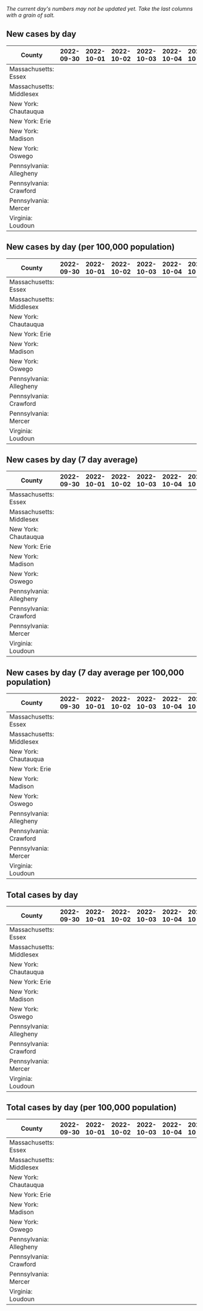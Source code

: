 _The current day's numbers may not be updated yet. Take the last columns with a grain of salt._
## New cases by day

| County | 2022-09-30 | 2022-10-01 | 2022-10-02 | 2022-10-03 | 2022-10-04 | 2022-10-05 | 2022-10-06 |
| --- | --- | --- | --- | --- | --- | --- | --- |
| Massachusetts: Essex |  |  |  |  |  |  |  |
| Massachusetts: Middlesex |  |  |  |  |  |  |  |
| New York: Chautauqua |  |  |  |  |  |  |  |
| New York: Erie |  |  |  |  |  |  |  |
| New York: Madison |  |  |  |  |  |  |  |
| New York: Oswego |  |  |  |  |  |  |  |
| Pennsylvania: Allegheny |  |  |  |  |  |  |  |
| Pennsylvania: Crawford |  |  |  |  |  |  |  |
| Pennsylvania: Mercer |  |  |  |  |  |  |  |
| Virginia: Loudoun |  |  |  |  |  |  |  |

## New cases by day (per 100,000 population)

| County | 2022-09-30 | 2022-10-01 | 2022-10-02 | 2022-10-03 | 2022-10-04 | 2022-10-05 | 2022-10-06 |
| --- | --- | --- | --- | --- | --- | --- | --- |
| Massachusetts: Essex |  |  |  |  |  |  |  |
| Massachusetts: Middlesex |  |  |  |  |  |  |  |
| New York: Chautauqua |  |  |  |  |  |  |  |
| New York: Erie |  |  |  |  |  |  |  |
| New York: Madison |  |  |  |  |  |  |  |
| New York: Oswego |  |  |  |  |  |  |  |
| Pennsylvania: Allegheny |  |  |  |  |  |  |  |
| Pennsylvania: Crawford |  |  |  |  |  |  |  |
| Pennsylvania: Mercer |  |  |  |  |  |  |  |
| Virginia: Loudoun |  |  |  |  |  |  |  |

## New cases by day (7 day average)

| County | 2022-09-30 | 2022-10-01 | 2022-10-02 | 2022-10-03 | 2022-10-04 | 2022-10-05 | 2022-10-06 |
| --- | --- | --- | --- | --- | --- | --- | --- |
| Massachusetts: Essex |  |  |  |  |  |  |  |
| Massachusetts: Middlesex |  |  |  |  |  |  |  |
| New York: Chautauqua |  |  |  |  |  |  |  |
| New York: Erie |  |  |  |  |  |  |  |
| New York: Madison |  |  |  |  |  |  |  |
| New York: Oswego |  |  |  |  |  |  |  |
| Pennsylvania: Allegheny |  |  |  |  |  |  |  |
| Pennsylvania: Crawford |  |  |  |  |  |  |  |
| Pennsylvania: Mercer |  |  |  |  |  |  |  |
| Virginia: Loudoun |  |  |  |  |  |  |  |

## New cases by day (7 day average per 100,000 population)

| County | 2022-09-30 | 2022-10-01 | 2022-10-02 | 2022-10-03 | 2022-10-04 | 2022-10-05 | 2022-10-06 |
| --- | --- | --- | --- | --- | --- | --- | --- |
| Massachusetts: Essex |  |  |  |  |  |  |  |
| Massachusetts: Middlesex |  |  |  |  |  |  |  |
| New York: Chautauqua |  |  |  |  |  |  |  |
| New York: Erie |  |  |  |  |  |  |  |
| New York: Madison |  |  |  |  |  |  |  |
| New York: Oswego |  |  |  |  |  |  |  |
| Pennsylvania: Allegheny |  |  |  |  |  |  |  |
| Pennsylvania: Crawford |  |  |  |  |  |  |  |
| Pennsylvania: Mercer |  |  |  |  |  |  |  |
| Virginia: Loudoun |  |  |  |  |  |  |  |

## Total cases by day

| County | 2022-09-30 | 2022-10-01 | 2022-10-02 | 2022-10-03 | 2022-10-04 | 2022-10-05 | 2022-10-06 |
| --- | --- | --- | --- | --- | --- | --- | --- |
| Massachusetts: Essex |  |  |  |  |  |  | 239911 |
| Massachusetts: Middlesex |  |  |  |  |  |  | 407453 |
| New York: Chautauqua |  |  |  |  |  |  | 27693 |
| New York: Erie |  |  |  |  |  |  | 253073 |
| New York: Madison |  |  |  |  |  |  | 15769 |
| New York: Oswego |  |  |  |  |  |  | 32238 |
| Pennsylvania: Allegheny |  |  |  |  |  |  | 319370 |
| Pennsylvania: Crawford |  |  |  |  |  |  | 23073 |
| Pennsylvania: Mercer |  |  |  |  |  |  | 26620 |
| Virginia: Loudoun |  |  |  |  |  |  | 88990 |

## Total cases by day (per 100,000 population)

| County | 2022-09-30 | 2022-10-01 | 2022-10-02 | 2022-10-03 | 2022-10-04 | 2022-10-05 | 2022-10-06 |
| --- | --- | --- | --- | --- | --- | --- | --- |
| Massachusetts: Essex |  |  |  |  |  |  | 30405.7 |
| Massachusetts: Middlesex |  |  |  |  |  |  | 25281.0 |
| New York: Chautauqua |  |  |  |  |  |  | 21822.2 |
| New York: Erie |  |  |  |  |  |  | 27546.8 |
| New York: Madison |  |  |  |  |  |  | 22228.3 |
| New York: Oswego |  |  |  |  |  |  | 26401.0 |
| Pennsylvania: Allegheny |  |  |  |  |  |  | 26263.0 |
| Pennsylvania: Crawford |  |  |  |  |  |  | 27263.7 |
| Pennsylvania: Mercer |  |  |  |  |  |  | 24327.4 |
| Virginia: Loudoun |  |  |  |  |  |  | 21519.1 |

